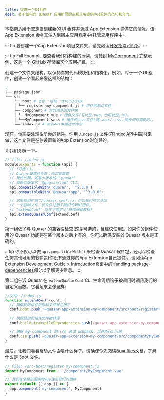 ```yaml
---
title: 提供一个UI组件
desc: 关于如何向 Quasar 应用扩展的主机应用提供Vue组件的技巧和窍门。
---
```


本指南适用于您想要创建新的 UI 组件并通过 App Extension 提供它的情况，该 App Extension 会将其注入到宿主应用程序中(托管应用程序中)。

::: tip
要创建一个App Extension项目文件夹，请先阅读[开发指南>简介](/app-extensions/development-guide/introduction)。
:::

::: tip Full Example
要查看我们将构建的示例，请转到 [MyComponent 完整示例](https://github.com/quasarframework/app-extension-examples/tree/v2/my-component)，这是一个 GitHub 存储库这个应用扩展。
:::

创建一个文件夹结构，以保持你的代码模块化和结构化。例如，对于一个 UI 组件，创建一个看起来像这样的结构：

```bash
.
├── package.json
└── src
    └── boot # 包含 "启动 "代码的文件夹
    │ └── register-my-component.js # 组件的启动文件
    ├── component # 包含组件的文件夹
    │ └──MyComponent.vue # 组件文件(可以是.vue，也可以是.js)。
    │ └──MyComponent.sass # 组件的sass文件(或.scss/.css，或任何你需要的)。
    └── index.js # 索引API中描述的内容
```

现在，你需要处理注册你的组件。你用 `/index.js` 文件(在[Index API](/app-extensions/development-guide/index-api)中描述)来做，这个文件是在你设置新的App Extension时创建的。

让我们分解一下。

```js
// file: /index.js
module.exports = function (api) {
  // (可选！)。
  // Quasar兼容性检查；你可能需要
  // 硬性依赖，如最小版本的 "quasar"
  // 或最低版本的 "@quasar/app" CLI。
  api.compatibleWith('quasar', '^2.0.0')
  api.compatibleWith('@quasar/app', '^3.0.0')

  // 这里我们扩展了/quasar.conf.js，所以我们可以添加
  // 一个启动文件，该文件注册了我们的新UI组件。
  // "extendConf" 将在下面定义(继续阅读教程)
  api.extendQuasarConf(extendConf)
}
```

第一组做了与 Quasar 的兼容性检查(这是可选的，但建议使用)。如果你的组件使用的 Quasar 功能是在某个版本之后才有的，你可以确保安装的 Quasar 版本是正确的。

:: tip
你不仅可以做 `api.compatibleWith()` 来检查 Quasar 软件包，还可以检查任何其他可用的软件包(你没有通过你的App Extension自己提供)。请阅读App Extension Development Guide > Introduction页面中的[Handling package-dependencies](/app-extensions/development-guide/introduction#handling-package-dependencies)部分以了解更多信息。
:::

第二组告诉 Quasar 在 `extendQuasarConf` CLI 生命周期钩子被调用时调用我们的自定义函数。它看起来会像这样:

```js
//文件: /index.js
function extendConf (conf) {
  // 确保我的组件的启动文件被注册了
  conf.boot.push('~quasar-app-extension-my-component/src/boot/register-my-component.js')

  // 确保启动和组件文件被转译
  conf.build.transpileDependencies.push(/quasar-app-extension-my-component[/\/]src/)

  // 确保 my-component 的 css 通过 webpack，以避免ssr问题
  conf.css.push('~quasar-app-extension-my-component/src/component/MyComponent.sass')
}
```

最后，让我们看看启动文件会是什么样子。请确保你先阅读[Boot files](/quasar-cli/boot-files)文档，了解什么是 Boot 文件。

```js
// file: /src/boot/register-my-component.js
import MyComponent from '../component/MyComponent.vue'

// 我们在全局范围内向Vue注册我们的组件
export default ({ app }) => {
  app.component('my-component', MyComponent)
}
```

